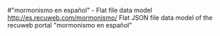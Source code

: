 #"mormonismo en español" - Flat file data model
http://es.recuweb.com/mormonismo/
Flat JSON file data model of the recuweb portal "mormonismo en español"
